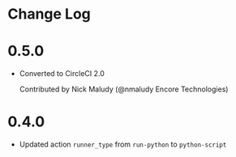 # Change Log

# 0.5.0

- Converted to CircleCI 2.0

  Contributed by Nick Maludy (@nmaludy Encore Technologies)

# 0.4.0

- Updated action `runner_type` from `run-python` to `python-script`

